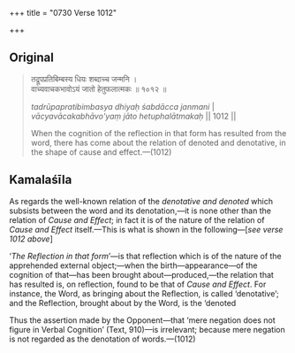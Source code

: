 +++
title = "0730 Verse 1012"

+++
## Original 
>
> तद्रूपप्रतिबिम्बस्य धियः शब्दाच्च जन्मनि ।  
> वाच्यवाचकभावोऽयं जातो हेतुफलात्मकः ॥ १०१२ ॥ 
>
> *tadrūpapratibimbasya dhiyaḥ śabdācca janmani* \|  
> *vācyavācakabhāvo'yaṃ jāto hetuphalātmakaḥ* \|\| 1012 \|\| 
>
> When the cognition of the reflection in that form has resulted from the word, there has come about the relation of denoted and denotative, in the shape of cause and effect.—(1012)



## Kamalaśīla

As regards the well-known relation of the *denotative and denoted* which subsists between the word and its denotation,—it is none other than the relation of *Cause and Effect*; in fact it is of the nature of the relation of *Cause and Effect* itself.—This is what is shown in the following—[*see verse 1012 above*]

‘*The Reflection in that form*’—is that reflection which is of the nature of the apprehended external object;—when the birth—appearance—of the cognition of that—has been brought about—produced,—the relation that has resulted is, on reflection, found to be that of *Cause and Effect*. For instance, the Word, as bringing about the Reflection, is called ‘denotative’; and the Reflection, brought about by the Word, is the ‘denoted

Thus the assertion made by the Opponent—that ‘mere negation does not figure in Verbal Cognition’ (Text, 910)—is irrelevant; because mere negation is not regarded as the denotation of words.—(1012)


